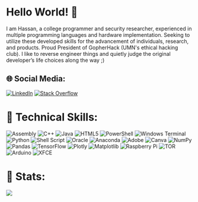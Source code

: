 # Hello World! 👋
I am Hassan, a college programmer and security researcher, experienced in multiple programming languages and hardware implementation. Seeking to utilize these developed skills for the advancement of individuals, research, and products. Proud President of GopherHack (UMN's ethical hacking club). I like to reverse engineer things and quietly judge the original developer’s life choices along the way ;)


## 🌐 Social Media:
[![LinkedIn](https://img.shields.io/badge/LinkedIn-%230077B5.svg?logo=linkedin&logoColor=white)](https://linkedin.com/in/hassan-fares) [![Stack Overflow](https://img.shields.io/badge/-Stackoverflow-FE7A16?logo=stack-overflow&logoColor=white)](https://stackoverflow.com/users/Hassan-Fares) 

# 🔧 Technical Skills:
![Assembly](https://img.shields.io/badge/Assembly-%236F4C3E.svg?style=flat-square&logo=microchip&logoColor=white) ![C++](https://img.shields.io/badge/c++-%2300599C.svg?style=flat-square&logo=c%2B%2B&logoColor=white) ![Java](https://img.shields.io/badge/java-%23ED8B00.svg?style=flat-square&logo=openjdk&logoColor=white) ![HTML5](https://img.shields.io/badge/html5-%23E34F26.svg?style=flat-square&logo=html5&logoColor=white) ![PowerShell](https://img.shields.io/badge/PowerShell-%235391FE.svg?style=flat-square&logo=powershell&logoColor=white) ![Windows Terminal](https://img.shields.io/badge/Windows%20Terminal-%234D4D4D.svg?style=flat-square&logo=windows-terminal&logoColor=white) ![Python](https://img.shields.io/badge/python-3670A0?style=flat-square&logo=python&logoColor=ffdd54) ![Shell Script](https://img.shields.io/badge/shell_script-%23121011.svg?style=flat-square&logo=gnu-bash&logoColor=white) ![Oracle](https://img.shields.io/badge/Oracle-F80000?style=flat-square&logo=oracle&logoColor=white) ![Anaconda](https://img.shields.io/badge/Anaconda-%2344A833.svg?style=flat-square&logo=anaconda&logoColor=white) ![Adobe](https://img.shields.io/badge/adobe-%23FF0000.svg?style=flat-square&logo=adobe&logoColor=white) ![Canva](https://img.shields.io/badge/Canva-%2300C4CC.svg?style=flat-square&logo=Canva&logoColor=white) ![NumPy](https://img.shields.io/badge/numpy-%23013243.svg?style=flat-square&logo=numpy&logoColor=white) ![Pandas](https://img.shields.io/badge/pandas-%23150458.svg?style=flat-square&logo=pandas&logoColor=white) ![TensorFlow](https://img.shields.io/badge/TensorFlow-%23FF6F00.svg?style=flat-square&logo=TensorFlow&logoColor=white) ![Plotly](https://img.shields.io/badge/Plotly-%233F4F75.svg?style=flat-square&logo=plotly&logoColor=white) ![Matplotlib](https://img.shields.io/badge/Matplotlib-%23ffffff.svg?style=flat-square&logo=Matplotlib&logoColor=black) ![Raspberry Pi](https://img.shields.io/badge/-RaspberryPi-C51A4A?style=flat-square&logo=Raspberry-Pi) ![TOR](https://img.shields.io/badge/tor-%237E4798.svg?style=flat-square&logo=tor-project&logoColor=white) ![Arduino](https://img.shields.io/badge/-Arduino-00979D?style=flat-square&logo=Arduino&logoColor=white) ![XFCE](https://img.shields.io/badge/XFCE-%232284F2.svg?style=flat-square&logo=xfce&logoColor=white)

# 👾 Stats:
![](https://github-readme-streak-stats.herokuapp.com/?user=hassanfarescodes&theme=dark&hide_border=false)<br/>

<!-- Proudly created with GPRM ( https://gprm.itsvg.in ) -->

